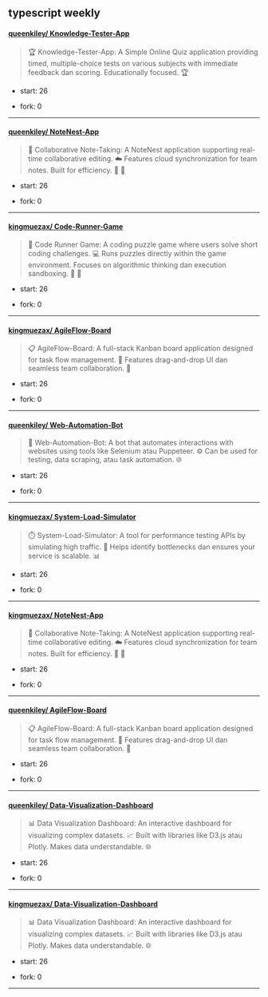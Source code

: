 ## typescript weekly

#### [queenkiley/ Knowledge-Tester-App](https://github.com/queenkiley/Knowledge-Tester-App)
>  🏆 Knowledge-Tester-App: A Simple Online Quiz application providing timed, multiple-choice tests on various subjects with immediate feedback dan scoring. Educationally focused. 🏆
+ start: 26
+ fork: 0
---
#### [queenkiley/ NoteNest-App](https://github.com/queenkiley/NoteNest-App)
>  📝 Collaborative Note-Taking: A NoteNest application supporting real-time collaborative editing. ☁️ Features cloud synchronization for team notes. Built for efficiency. 🤝 🚀
+ start: 26
+ fork: 0
---
#### [kingmuezax/ Code-Runner-Game](https://github.com/kingmuezax/Code-Runner-Game)
>  🧠 Code Runner Game: A coding puzzle game where users solve short coding challenges. 💻 Runs puzzles directly within the game environment. Focuses on algorithmic thinking dan execution sandboxing. 🧪 🚀
+ start: 26
+ fork: 0
---
#### [kingmuezax/ AgileFlow-Board](https://github.com/kingmuezax/AgileFlow-Board)
>  📋 AgileFlow-Board: A full-stack Kanban board application designed for task flow management. 🚀 Features drag-and-drop UI dan seamless team collaboration. 🤝
+ start: 26
+ fork: 0
---
#### [queenkiley/ Web-Automation-Bot](https://github.com/queenkiley/Web-Automation-Bot)
>  🤖 Web-Automation-Bot: A bot that automates interactions with websites using tools like Selenium atau Puppeteer. ⚙️ Can be used for testing, data scraping, atau task automation. 🌐
+ start: 26
+ fork: 0
---
#### [kingmuezax/ System-Load-Simulator](https://github.com/kingmuezax/System-Load-Simulator)
>  ⏱️ System-Load-Simulator: A tool for performance testing APIs by simulating high traffic. 🚀 Helps identify bottlenecks dan ensures your service is scalable. 📊
+ start: 26
+ fork: 0
---
#### [kingmuezax/ NoteNest-App](https://github.com/kingmuezax/NoteNest-App)
>  📝 Collaborative Note-Taking: A NoteNest application supporting real-time collaborative editing. ☁️ Features cloud synchronization for team notes. Built for efficiency. 🤝 🚀
+ start: 26
+ fork: 0
---
#### [queenkiley/ AgileFlow-Board](https://github.com/queenkiley/AgileFlow-Board)
>  📋 AgileFlow-Board: A full-stack Kanban board application designed for task flow management. 🚀 Features drag-and-drop UI dan seamless team collaboration. 🤝
+ start: 26
+ fork: 0
---
#### [queenkiley/ Data-Visualization-Dashboard](https://github.com/queenkiley/Data-Visualization-Dashboard)
>  📊 Data Visualization Dashboard: An interactive dashboard for visualizing complex datasets. 📈 Built with libraries like D3.js atau Plotly. Makes data understandable. 🌐
+ start: 26
+ fork: 0
---
#### [kingmuezax/ Data-Visualization-Dashboard](https://github.com/kingmuezax/Data-Visualization-Dashboard)
>  📊 Data Visualization Dashboard: An interactive dashboard for visualizing complex datasets. 📈 Built with libraries like D3.js atau Plotly. Makes data understandable. 🌐
+ start: 26
+ fork: 0
---